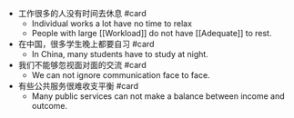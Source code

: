 - 工作很多的人没有时间去休息 #card
	- Individual works a lot have no time to relax
	- People with large [[Workload]] do not have [[Adequate]] to rest.
- 在中国，很多学生晚上都要自习 #card
	- In China, many students have to study at night.
- 我们不能够忽视面对面的交流 #card
	- We can not ignore communication face to face.
- 有些公共服务很难收支平衡 #card
	- Many public services can not make a balance between income and outcome.